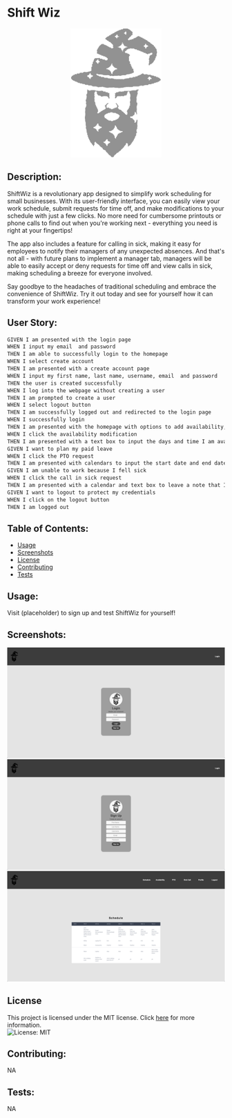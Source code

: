 # Shift Wiz
<p align="center">
  <img height="300" src="./assets/images/ShiftWizGrey.png">
</p>

## Description:
ShiftWiz is a revolutionary app designed to simplify work scheduling for small businesses. With its user-friendly interface, you can easily view your work schedule, submit requests for time off, and make modifications to your schedule with just a few clicks. No more need for cumbersome printouts or phone calls to find out when you're working next - everything you need is right at your fingertips!

The app also includes a feature for calling in sick, making it easy for employees to notify their managers of any unexpected absences. And that's not all - with future plans to implement a manager tab, managers will be able to easily accept or deny requests for time off and view calls in sick, making scheduling a breeze for everyone involved.

Say goodbye to the headaches of traditional scheduling and embrace the convenience of ShiftWiz. Try it out today and see for yourself how it can transform your work experience!

## User Story:
```md
GIVEN I am presented with the login page
WHEN I input my email  and password
THEN I am able to successfully login to the homepage
WHEN I select create account 
THEN I am presented with a create account page
WHEN I input my first name, last name, username, email  and password
THEN the user is created successfully
WHEN I log into the webpage without creating a user 
THEN I am prompted to create a user
WHEN I select logout button
THEN I am successfully logged out and redirected to the login page 
WHEN I successfully login
THEN I am presented with the homepage with options to add availability, PTO request and request to call in sick
WHEN I click the availability modification
THEN I am presented with a text box to input the days and time I am available to work
GIVEN I want to plan my paid leave
WHEN I click the PTO request
THEN I am presented with calendars to input the start date and end date I want to ask for paid leave
GIVEN I am unable to work because I fell sick
WHEN I click the call in sick request
THEN I am presented with a calendar and text box to leave a note that I am sick on that day
GIVEN I want to logout to protect my credentials
WHEN I click on the logout button
THEN I am logged out
```

## Table of Contents:

* [Usage](#usage)
* [Screenshots](#screenshots)
* [License](#license)
* [Contributing](#contributing)
* [Tests](#tests)

## Usage:

Visit (placeholder) to sign up and test ShiftWiz for yourself!

## Screenshots:
![Screenshot of Application](./assets/images/screenshot.png)
![Screenshot of Application](./assets/images/screenshot1.png)
![Screenshot of Application](./assets/images/screenshot2.png)

## License

This project is licensed under the MIT license. Click [here](https://opensource.org/licenses/MIT) for more information.<br>
![License: MIT](https://img.shields.io/badge/License-MIT-yellow.svg)

## Contributing:

NA

## Tests:

NA